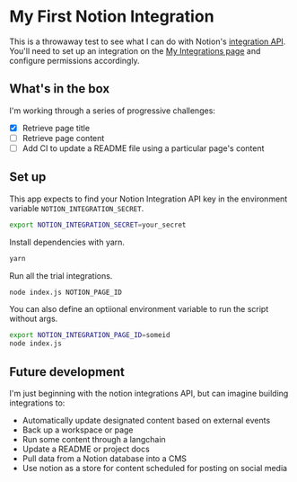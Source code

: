 # My First Notion Integration

This is a throwaway test to see what I can do with Notion's [integration API](https://www.notion.so/integrations/all). You'll need to set up an integration on the [My Integrations page](https://www.notion.so/my-integration) and configure permissions accordingly.

## What's in the box

I'm working through a series of progressive challenges:

- [x] Retrieve page title
- [ ] Retrieve page content
- [ ] Add CI to update a README file using a particular page's content

## Set up

This app expects to find your Notion Integration API key in the environment variable `NOTION_INTEGRATION_SECRET`.

```bash
export NOTION_INTEGRATION_SECRET=your_secret
```

Install dependencies with yarn.

```bash
yarn
```

Run all the trial integrations.

```bash
node index.js NOTION_PAGE_ID
```

You can also define an optiional environment variable to run the script without args.

```bash
export NOTION_INTEGRATION_PAGE_ID=someid
node index.js
```

## Future development

I'm just beginning with the notion integrations API, but can imagine building integrations to:

- Automatically update designated content based on external events
- Back up a workspace or page
- Run some content through a langchain
- Update a README or project docs
- Pull data from a Notion database into a CMS
- Use notion as a store for content scheduled for posting on social media